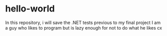 # hello-world
In this repository, i will save the .NET tests previous to my final project
I am a guy who likes to program but is lazy enough for not to do what he likes cx
